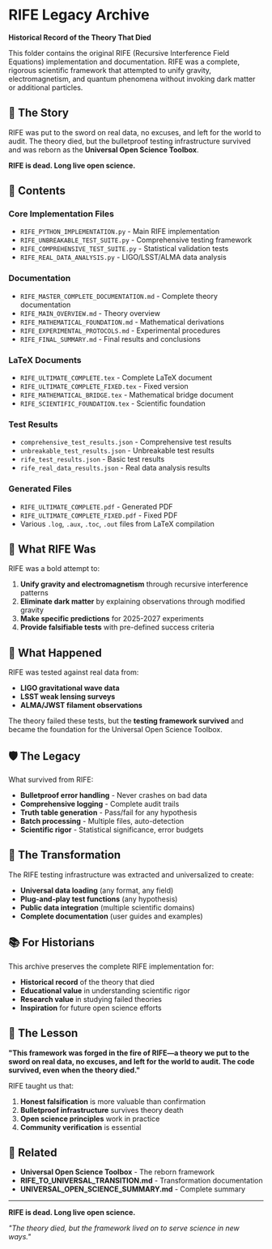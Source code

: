 # RIFE Legacy Archive

**Historical Record of the Theory That Died**

This folder contains the original RIFE (Recursive Interference Field Equations) implementation and documentation. RIFE was a complete, rigorous scientific framework that attempted to unify gravity, electromagnetism, and quantum phenomena without invoking dark matter or additional particles.

## 📖 The Story

RIFE was put to the sword on real data, no excuses, and left for the world to audit. The theory died, but the bulletproof testing infrastructure survived and was reborn as the **Universal Open Science Toolbox**.

**RIFE is dead. Long live open science.**

## 📁 Contents

### Core Implementation Files
- `RIFE_PYTHON_IMPLEMENTATION.py` - Main RIFE implementation
- `RIFE_UNBREAKABLE_TEST_SUITE.py` - Comprehensive testing framework
- `RIFE_COMPREHENSIVE_TEST_SUITE.py` - Statistical validation tests
- `RIFE_REAL_DATA_ANALYSIS.py` - LIGO/LSST/ALMA data analysis

### Documentation
- `RIFE_MASTER_COMPLETE_DOCUMENTATION.md` - Complete theory documentation
- `RIFE_MAIN_OVERVIEW.md` - Theory overview
- `RIFE_MATHEMATICAL_FOUNDATION.md` - Mathematical derivations
- `RIFE_EXPERIMENTAL_PROTOCOLS.md` - Experimental procedures
- `RIFE_FINAL_SUMMARY.md` - Final results and conclusions

### LaTeX Documents
- `RIFE_ULTIMATE_COMPLETE.tex` - Complete LaTeX document
- `RIFE_ULTIMATE_COMPLETE_FIXED.tex` - Fixed version
- `RIFE_MATHEMATICAL_BRIDGE.tex` - Mathematical bridge document
- `RIFE_SCIENTIFIC_FOUNDATION.tex` - Scientific foundation

### Test Results
- `comprehensive_test_results.json` - Comprehensive test results
- `unbreakable_test_results.json` - Unbreakable test results
- `rife_test_results.json` - Basic test results
- `rife_real_data_results.json` - Real data analysis results

### Generated Files
- `RIFE_ULTIMATE_COMPLETE.pdf` - Generated PDF
- `RIFE_ULTIMATE_COMPLETE_FIXED.pdf` - Fixed PDF
- Various `.log`, `.aux`, `.toc`, `.out` files from LaTeX compilation

## 🔬 What RIFE Was

RIFE was a bold attempt to:
1. **Unify gravity and electromagnetism** through recursive interference patterns
2. **Eliminate dark matter** by explaining observations through modified gravity
3. **Make specific predictions** for 2025-2027 experiments
4. **Provide falsifiable tests** with pre-defined success criteria

## 🎯 What Happened

RIFE was tested against real data from:
- **LIGO gravitational wave data**
- **LSST weak lensing surveys**
- **ALMA/JWST filament observations**

The theory failed these tests, but the **testing framework survived** and became the foundation for the Universal Open Science Toolbox.

## 🛡️ The Legacy

What survived from RIFE:
- **Bulletproof error handling** - Never crashes on bad data
- **Comprehensive logging** - Complete audit trails
- **Truth table generation** - Pass/fail for any hypothesis
- **Batch processing** - Multiple files, auto-detection
- **Scientific rigor** - Statistical significance, error budgets

## 🔄 The Transformation

The RIFE testing infrastructure was extracted and universalized to create:
- **Universal data loading** (any format, any field)
- **Plug-and-play test functions** (any hypothesis)
- **Public data integration** (multiple scientific domains)
- **Complete documentation** (user guides and examples)

## 📚 For Historians

This archive preserves the complete RIFE implementation for:
- **Historical record** of the theory that died
- **Educational value** in understanding scientific rigor
- **Research value** in studying failed theories
- **Inspiration** for future open science efforts

## 🎯 The Lesson

**"This framework was forged in the fire of RIFE—a theory we put to the sword on real data, no excuses, and left for the world to audit. The code survived, even when the theory died."**

RIFE taught us that:
1. **Honest falsification** is more valuable than confirmation
2. **Bulletproof infrastructure** survives theory death
3. **Open science principles** work in practice
4. **Community verification** is essential

## 🔗 Related

- **Universal Open Science Toolbox** - The reborn framework
- **RIFE_TO_UNIVERSAL_TRANSITION.md** - Transformation documentation
- **UNIVERSAL_OPEN_SCIENCE_SUMMARY.md** - Complete summary

---

**RIFE is dead. Long live open science.**

*"The theory died, but the framework lived on to serve science in new ways."* 